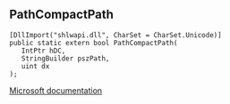 ## PathCompactPath

```
[DllImport("shlwapi.dll", CharSet = CharSet.Unicode)]
public static extern bool PathCompactPath(
   IntPtr hDC,
   StringBuilder pszPath,
   uint dx
);
```

[Microsoft documentation](https://docs.microsoft.com/en-us/windows/win32/api/shlwapi/nf-shlwapi-pathcompactpathexw)
